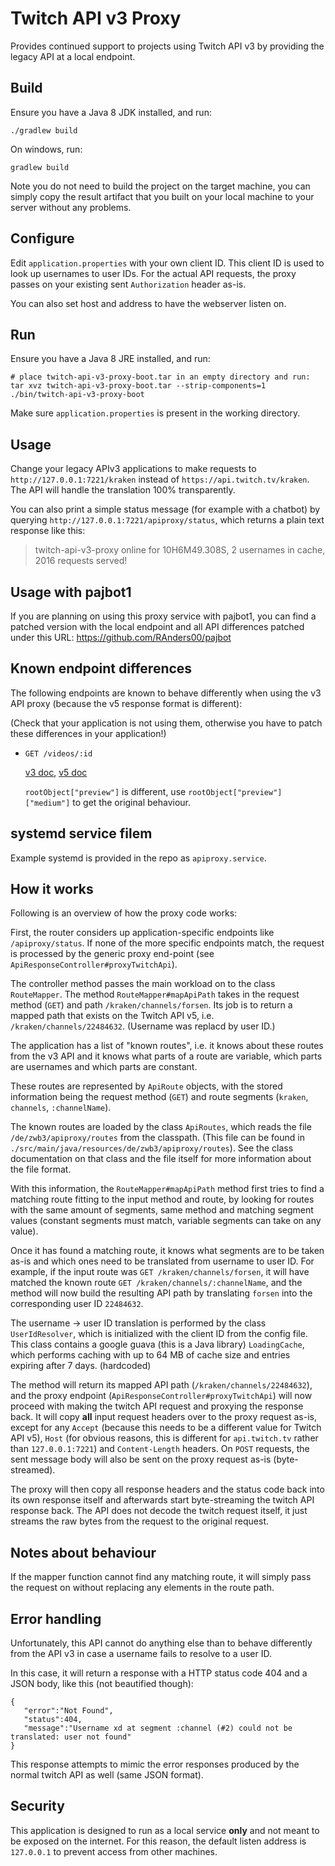 # Twitch API v3 Proxy

Provides continued support to projects using Twitch API v3 by providing the legacy API
at a local endpoint.

## Build

Ensure you have a Java 8 JDK installed, and run:

    ./gradlew build

On windows, run:

    gradlew build

Note you do not need to build the project on the target machine,
you can simply copy the result artifact that you built on your
local machine to your server without any problems.

## Configure

Edit `application.properties` with your own client ID.
This client ID is used to look up usernames to user IDs.
For the actual API requests, the proxy passes on your existing sent
`Authorization` header as-is.

You can also set host and address to have the webserver listen on.

## Run

Ensure you have a Java 8 JRE installed, and run:

    # place twitch-api-v3-proxy-boot.tar in an empty directory and run:
    tar xvz twitch-api-v3-proxy-boot.tar --strip-components=1
    ./bin/twitch-api-v3-proxy-boot

Make sure `application.properties` is present in the working directory.

## Usage

Change your legacy APIv3 applications to make requests to
`http://127.0.0.1:7221/kraken` instead of
`https://api.twitch.tv/kraken`. The API will handle the
translation 100% transparently.

You can also print a simple status message (for example
with a chatbot) by querying `http://127.0.0.1:7221/apiproxy/status`,
which returns a plain text response like this:

> twitch-api-v3-proxy online for 10H6M49.308S,
> 2 usernames in cache, 2016 requests served!

## Usage with pajbot1

If you are planning on using this proxy service with pajbot1,
you can find a patched version with the local endpoint
and all API differences patched under this URL:
https://github.com/RAnders00/pajbot

## Known endpoint differences

The following endpoints are known to behave differently when using
the v3 API proxy (because the v5 response format is different):

(Check that your application is not using them, otherwise you
have to patch these differences in your application!)

  -     GET /videos/:id
    
    [v3 doc](https://github.com/justintv/Twitch-API/blob/9991b5673734916ad8f06a5b6843e0da4b68ed9f/v3_resources/videos.md#get-videosid),
    [v5 doc](https://dev.twitch.tv/docs/v5/reference/videos/#get-video)
    
    `rootObject["preview"]` is different, use `rootObject["preview"]["medium"]`
    to get the original behaviour.

## systemd service filem

Example systemd is provided in the repo as `apiproxy.service`.

## How it works

Following is an overview of how the proxy code works:

First, the router considers up application-specific endpoints like `/apiproxy/status`.
If none of the more specific endpoints match, the request is processed by the
generic proxy end-point (see `ApiResponseController#proxyTwitchApi`).

The controller method passes the main workload on to the class `RouteMapper`.
The method `RouteMapper#mapApiPath` takes in the request method (`GET`) and
path `/kraken/channels/forsen`. Its job is to return a mapped path that
exists on the Twitch API v5, i.e. `/kraken/channels/22484632`. (Username was
replacd by user ID.)

The application has a list of "known routes", i.e. it knows about these routes
from the v3 API and it knows what parts of a route are variable, which parts
are usernames and which parts are constant.

These routes are represented by `ApiRoute` objects, with the stored information
being the request method (`GET`) and route segments
(`kraken`, `channels`, `:channelName`).

The known routes are loaded by the class `ApiRoutes`, which reads the file
`/de/zwb3/apiproxy/routes` from the classpath. (This file can be found in
`./src/main/java/resources/de/zwb3/apiproxy/routes`). See the class
documentation on that class and the file itself for more information
about the file format.

With this information, the `RouteMapper#mapApiPath` method first tries to find
a matching route fitting to the input method and route, by looking for routes
with the same amount of segments, same method and matching segment values
(constant segments must match, variable segments can take on any value).

Once it has found a matching route, it knows what segments are to be taken as-is
and which ones need to be translated from username to user ID. For example,
if the input route was `GET /kraken/channels/forsen`, it will have matched
the known route `GET /kraken/channels/:channelName`, and the method
will now build the resulting API path by translating `forsen` into the
corresponding user ID `22484632`.

The username -> user ID translation is performed by the class `UserIdResolver`,
which is initialized with the client ID from the config file.
This class contains a google guava (this is a Java library) `LoadingCache`,
which performs caching with up to 64 MB of cache size and entries expiring
after 7 days. (hardcoded)

The method will return its mapped API path (`/kraken/channels/22484632`),
and the proxy endpoint (`ApiResponseController#proxyTwitchApi`) will now
proceed with making the twitch API request and proxying the response back.
It will copy **all** input request headers over to the proxy request
as-is, except for any `Accept` (because this needs to be a different value
for Twitch API v5), `Host` (for obvious reasons, this is different
for `api.twitch.tv` rather than `127.0.0.1:7221`) and `Content-Length`
headers. On `POST` requests, the sent message body will also be sent
on the proxy request as-is (byte-streamed).

The proxy will then copy all response headers and the status code back into 
its own response itself and afterwards start byte-streaming the twitch 
API response back. The API does not decode the twitch request itself, 
it just streams the raw bytes from the request to the original request.

## Notes about behaviour

If the mapper function cannot find any matching route, it will simply pass the
request on without replacing any elements in the route path.

## Error handling

Unfortunately, this API cannot do anything else than to behave differently
from the API v3 in case a username fails to resolve to a user ID.

In this case, it will return a response with a HTTP status code 404
and a JSON body, like this (not beautified though):

    {
       "error":"Not Found",
       "status":404,
       "message":"Username xd at segment :channel (#2) could not be translated: user not found"
    }

This response attempts to mimic the error responses produced
by the normal twitch API as well (same JSON format).

## Security

This application is designed to run as a local service **only**
and not meant to be exposed on the internet. For this reason,
the default listen address is `127.0.0.1` to prevent access from other
machines.
